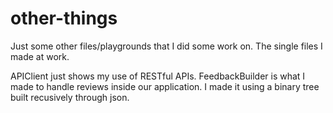 # other-things

Just some other files/playgrounds that I did some work on. The single files I made at work.

APIClient just shows my use of RESTful APIs.
FeedbackBuilder is what I made to handle reviews inside our application. I made it using a binary tree built recusively through json.
